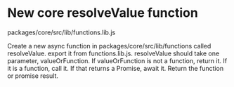 # New core resolveValue function

packages/core/src/lib/functions.lib.js

Create a new async function in packages/core/src/lib/functions called resolveValue.
export it from functions.lib.js.
resolveValue should take one parameter, valueOrFunction.
If valueOrFunction is not a function, return it.
If it is a function, call it.
If that returns a Promise, await it.
Return the function or promise result.
